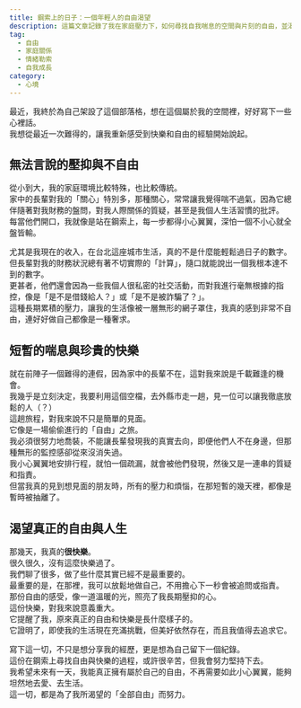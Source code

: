 ```yaml
---
title: 鋼索上的日子：一個年輕人的自由渴望
description: 這篇文章記錄了我在家庭壓力下，如何尋找自我喘息的空間與片刻的自由，並渴望能主宰自己人生的心路歷程。
tag:
  - 自由
  - 家庭關係
  - 情緒勒索
  - 自我成長
category:
  - 心境
---
```


最近，我終於為自己架設了這個部落格，想在這個屬於我的空間裡，好好寫下一些心裡話。<br>
我想從最近一次難得的，讓我重新感受到快樂和自由的經驗開始說起。

## 無法言說的壓抑與不自由

從小到大，我的家庭環境比較特殊，也比較傳統。<br>
家中的長輩對我的「關心」特別多，那種關心，常常讓我覺得喘不過氣，因為它總伴隨著對我財務的盤問，對我人際關係的質疑，甚至是我個人生活習慣的批評。<br>
每當他們開口，我就像是站在鋼索上，每一步都得小心翼翼，深怕一個不小心就全盤皆輸。<br>

尤其是我現在的收入，在台北這座城市生活，真的不是什麼能輕鬆過日子的數字。<br>
但長輩對我的財務狀況總有著不切實際的「計算」，隨口就能說出一個我根本達不到的數字。<br>
更甚者，他們還會因為一些我個人很私密的社交活動，而對我進行毫無根據的指控，像是「是不是借錢給人？」或「是不是被詐騙了？」。<br>
這種長期累積的壓力，讓我的生活像被一層無形的網子罩住，我真的感到非常不自由，連好好做自己都像是一種奢求。

## 短暫的喘息與珍貴的快樂

就在前陣子一個難得的連假，因為家中的長輩不在，這對我來說是千載難逢的機會。<br>
我幾乎是立刻決定，我要利用這個空檔，去外縣市走一趟，見一位可以讓我徹底放鬆的人（？）<br>
這趟旅程，對我來說不只是簡單的見面。<br>
它像是一場偷偷進行的「自由」之旅。<br>
我必須很努力地喬裝，不能讓長輩發現我的真實去向，即便他們人不在身邊，但那種無形的監控感卻從來沒消失過。<br>
我小心翼翼地安排行程，就怕一個疏漏，就會被他們發現，然後又是一連串的質疑和指責。<br>
但當我真的見到想見面的朋友時，所有的壓力和煩惱，在那短暫的幾天裡，都像是暫時被抽離了。

## 渴望真正的自由與人生

那幾天，我真的**很快樂**。<br>
很久很久，沒有這麼快樂過了。<br>
我們聊了很多，做了些什麼其實已經不是最重要的。<br>
最重要的是，在那裡，我可以放鬆地做自己，不用擔心下一秒會被追問或指責。<br>
那份自由的感受，像一道溫暖的光，照亮了我長期壓抑的心。<br>
這份快樂，對我來說意義重大。<br>
它提醒了我，原來真正的自由和快樂是長什麼樣子的。<br>
它證明了，即使我的生活現在充滿挑戰，但美好依然存在，而且我值得去追求它。

寫下這一切，不只是想分享我的經歷，更是想為自己留下一個紀錄。<br>
這份在鋼索上尋找自由與快樂的過程，或許很辛苦，但我會努力堅持下去。<br>
我希望未來有一天，我能真正擁有屬於自己的自由，不再需要如此小心翼翼，能夠坦然地去愛、去生活。<br>
這一切，都是為了我所渴望的「全部自由」而努力。
